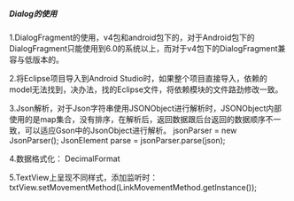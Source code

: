 ##### Dialog的使用

1.DialogFragment的使用，v4包和android包下的，对于Android包下的DialogFragment只能使用到6.0的系统以上，而对于v4包下的DialogFragment兼容与低版本的。

2.将Eclipse项目导入到Android Studio时，如果整个项目直接导入，依赖的model无法找到，决办法，找的Eclipse文件，将依赖模块的文件路劲修改一致。

3.Json解析，对于Json字符串使用JSONObject进行解析时，JSONObject内部使用的是map集合，没有排序，在解析后，返回数据跟后台返回的数据顺序不一致，可以适应Gson中的JsonObject进行解析。
 jsonParser = new JsonParser();
 JsonElement parse = jsonParser.parse(json);
 
 4.数据格式化：
 DecimalFormat 
 
 5.TextView上呈现不同样式，添加监听时：txtView.setMovementMethod(LinkMovementMethod.getInstance());  
